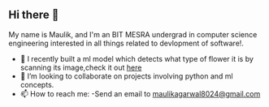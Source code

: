 ## Hi there 👋

My name is Maulik, and I'm an BIT MESRA undergrad in computer science engineering interested in all things related to devlopment of software!.

- 🌱 I recently built a ml model which detects what type of flower it is by scanning its image,check it out [here](...)
- 👯 I’m looking to collaborate on projects involving python and ml concepts.
- 📫 How to reach me: 
  -Send an email to maulikagarwal8024@gmail.com
<!--
**maulikagarwal8/maulikagarwal8** is a ✨ _special_ ✨ repository because its `README.md` (this file) appears on your GitHub profile.

Here are some ideas to get you started:

- 🔭 I’m currently working on ...
- 🌱 I’m currently learning ...
- 👯 I’m looking to collaborate on ...
- 🤔 I’m looking for help with ...
- 💬 Ask me about ...
- 📫 How to reach me: ...
- 😄 Pronouns: ...
- ⚡ Fun fact: ...
-->
